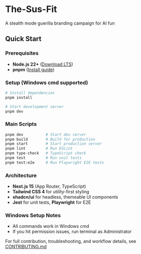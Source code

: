 # The-Sus-Fit
A stealth mode guerilla branding campaign for AI fun

## Quick Start

### Prerequisites
- **Node.js 22+** ([Download LTS](https://nodejs.org/en/download))
- **pnpm** ([Install guide](https://pnpm.io/installation))

### Setup (Windows cmd supported)
```sh
# Install dependencies
pnpm install

# Start development server
pnpm dev
```

### Main Scripts
```sh
pnpm dev          # Start dev server
pnpm build        # Build for production
pnpm start        # Start production server
pnpm lint         # Run ESLint
pnpm type-check   # TypeScript check
pnpm test         # Run unit tests
pnpm test:e2e     # Run Playwright E2E tests
```

### Architecture
- **Next.js 15** (App Router, TypeScript)
- **Tailwind CSS 4** for utility-first styling
- **shadcn/ui** for headless, themeable UI components
- **Jest** for unit tests, **Playwright** for E2E

### Windows Setup Notes
- All commands work in Windows cmd
- If you hit permission issues, run terminal as Administrator

For full contribution, troubleshooting, and workflow details, see [CONTRIBUTING.md](./CONTRIBUTING.md)
